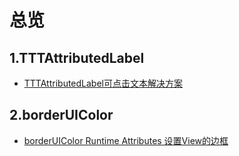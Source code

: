 # 总览

## 1.TTTAttributedLabel

* [TTTAttributedLabel可点击文本解决方案](./TTTAttributedLabel/TTTAttributedLabel.md)

## 2.borderUIColor

* [borderUIColor Runtime Attributes 设置View的边框](./borderUIColor/borderUIColor.md)